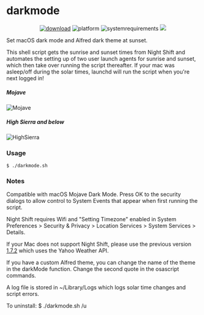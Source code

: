 # darkmode

<p align="center">
<a href="https://github.com/katernet/darkmode/releases/latest"><img src="https://img.shields.io/badge/download-latest-brightgreen.svg" alt="download"></a>
<img src="https://img.shields.io/badge/platform-macOS-lightgrey.svg" alt="platform">
<img src="https://img.shields.io/badge/requires-macOS Mojave/Yosemite+-ab69b1.svg" alt="systemrequirements">
<img src="https://img.shields.io/github/downloads/katernet/darkmode/total.svg">
</p>

Set macOS dark mode and Alfred dark theme at sunset.

This shell script gets the sunrise and sunset times from Night Shift and automates the setting up of two user launch agents for sunrise and sunset, which then take over running the script thereafter. If your mac was asleep/off during the solar times, launchd will run the script when you're next logged in!

##### Mojave
![Mojave](resources/mojave.gif "Mojave Dark Mode")

##### High Sierra and below
![HighSierra](resources/highsierra.gif "High Sierra dark menu bar and dock")

### Usage
```
$ ./darkmode.sh
```

### Notes

Compatible with macOS Mojave Dark Mode. Press OK to the security dialogs to allow control to System Events that appear when first running the script.

Night Shift requires Wifi and "Setting Timezone" enabled in System Preferences > Security & Privacy > Location Services > System Services > Details.

If your Mac does not support Night Shift, please use the previous version [1.7.2](https://github.com/katernet/darkmode/releases/tag/1.7.2) which uses the Yahoo Weather API.

If you have a custom Alfred theme, you can change the name of the theme in the darkMode function. Change the second quote in the osascript commands.

A log file is stored in ~/Library/Logs which logs solar time changes and script errors.

To uninstall: $ ./darkmode.sh /u
